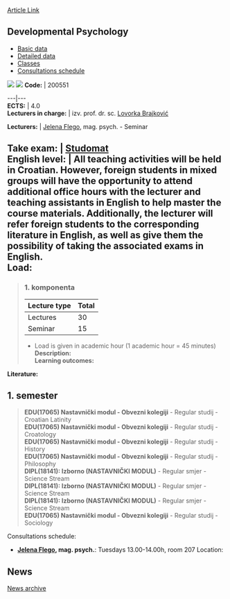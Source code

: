 [Article Link](https://www.fhs.hr/en/course/devpsy_b)

## Developmental Psychology
  * [Basic data](https://www.fhs.hr/en/course/devpsy_b#v1id-523769_108435_1_0 "Basic data")
  * [Detailed data](https://www.fhs.hr/en/course/devpsy_b#v1id-523769_108435_1_1 "Detailed data")
  * [Classes](https://www.fhs.hr/en/course/devpsy_b#v1id-523769_108435_1_2 "Classes")
  * [Consultations schedule](https://www.fhs.hr/en/course/devpsy_b#v1id-523769_108435_1_3 "Consultations schedule")


[![](https://www.fhs.hr/img/flags/gif/hr.gif)](https://www.fhs.hr/predmet/razpsi_b) [![](https://www.fhs.hr/img/flags/gif/gb.gif)](https://www.fhs.hr/en/course/devpsy_b)
**Code:** |  200551  
  
---|---  
**ECTS:** |  4.0   
**Lecturers in charge:** |  izv. prof. dr. sc. [Lovorka Brajković](https://www.fhs.hr/staff/lovorka.brajkovic)   
  
**Lecturers:** |  [Jelena Flego](https://www.fhs.hr/djelatnik/jelena.flego), mag. psych. - Seminar  
  
**Take exam:** |  [Studomat](http://www.isvu.hr/studomat)  
**English level:** |  All teaching activities will be held in Croatian. However, foreign students in mixed groups will have the opportunity to attend additional office hours with the lecturer and teaching assistants in English to help master the course materials. Additionally, the lecturer will refer foreign students to the corresponding literature in English, as well as give them the possibility of taking the associated exams in English.   
**Load:**  
---  
> ### 1. komponenta
> | Lecture type | Total  
> ---|---  
> Lectures | 30  
> Seminar | 15  
> * Load is given in academic hour (1 academic hour = 45 minutes)   
**Description:**  
> **Learning outcomes:**  

  
**Literature:**  

  
**1. semester**  
---  
> **EDU(17065) Nastavnički modul - Obvezni kolegiji** - Regular studij - Croatian Latinity  
>  **EDU(17065) Nastavnički modul - Obvezni kolegiji** - Regular studij - Croatology  
>  **EDU(17065) Nastavnički modul - Obvezni kolegiji** - Regular studij - History  
>  **EDU(17065) Nastavnički modul - Obvezni kolegiji** - Regular studij - Philosophy  
>  **DIPL(18141): Izborno (NASTAVNIČKI MODUL)** - Regular smjer - Science Stream  
>  **DIPL(18141): Izborno (NASTAVNIČKI MODUL)** - Regular smjer - Science Stream  
>  **DIPL(18141): Izborno (NASTAVNIČKI MODUL)** - Regular smjer - Science Stream  
>  **EDU(17065) Nastavnički modul - Obvezni kolegiji** - Regular studij - Sociology  
>   
Consultations schedule: 
  * **[Jelena Flego](https://www.fhs.hr/djelatnik/jelena.flego), mag. psych.**: 
Tuesdays 13.00-14.00h, room 207
Location: 


## News
[News archive](https://www.fhs.hr/en/course/devpsy_b?@=218lw#news_117385 "News archive")
